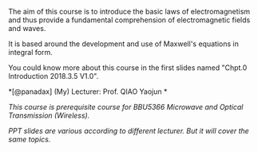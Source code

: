 The aim of this course is to introduce the basic laws of electromagnetism and thus provide a fundamental comprehension of electromagnetic fields and waves.

It is based around the development and use of Maxwell's equations in integral form. 

You could know more about this course in the first slides named "Chpt.0 Introduction 2018.3.5 V1.0".

*[@panadax] (My) Lecturer: Prof. QIAO Yaojun *

*This course is prerequisite course for BBU5366 Microwave and Optical Transmission (Wireless).*

*PPT slides are various according to different lecturer. But it will cover the same topics.*
